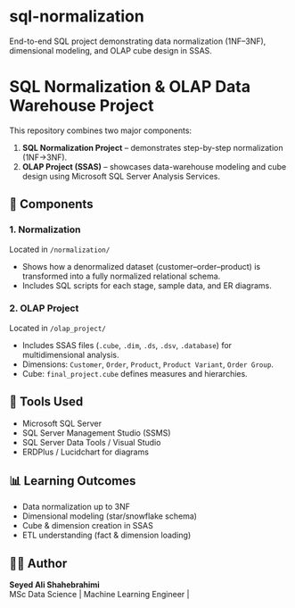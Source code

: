 # sql-normalization
End-to-end SQL project demonstrating data normalization (1NF–3NF), dimensional modeling, and OLAP cube design in SSAS.
# SQL Normalization & OLAP Data Warehouse Project

This repository combines two major components:
1. **SQL Normalization Project** – demonstrates step-by-step normalization (1NF→3NF).
2. **OLAP Project (SSAS)** – showcases data-warehouse modeling and cube design using Microsoft SQL Server Analysis Services.

## 🧩 Components

### 1. Normalization
Located in `/normalization/`  
- Shows how a denormalized dataset (customer–order–product) is transformed into a fully normalized relational schema.
- Includes SQL scripts for each stage, sample data, and ER diagrams.

### 2. OLAP Project
Located in `/olap_project/`  
- Includes SSAS files (`.cube`, `.dim`, `.ds`, `.dsv`, `.database`) for multidimensional analysis.
- Dimensions: `Customer`, `Order`, `Product`, `Product Variant`, `Order Group`.
- Cube: `final_project.cube` defines measures and hierarchies.

## 🧰 Tools Used
- Microsoft SQL Server
- SQL Server Management Studio (SSMS)
- SQL Server Data Tools / Visual Studio
- ERDPlus / Lucidchart for diagrams

## 📊 Learning Outcomes
- Data normalization up to 3NF
- Dimensional modeling (star/snowflake schema)
- Cube & dimension creation in SSAS
- ETL understanding (fact & dimension loading)

## 🧑‍💻 Author
**Seyed Ali Shahebrahimi**  
MSc Data Science | Machine Learning Engineer |
